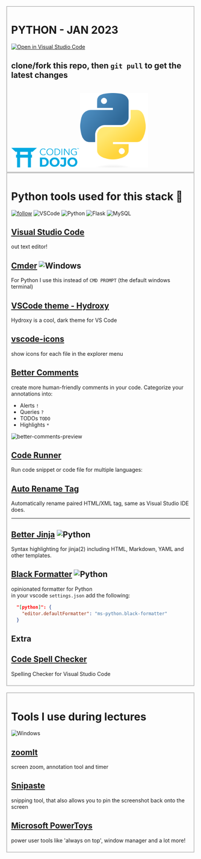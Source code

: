 <fieldset>

# PYTHON - JAN 2023

[![Open in Visual Studio Code](https://img.shields.io/badge/open%20in%20vscode-blue??style=for-the-badge&logo=visualstudiocode)](https://open.vscode.dev//Dalihamrouni/python_ft_july_2023)


## clone/fork this repo, then `git pull` to get the latest changes

<br/>

<img src="https://github.com/Dalihamrouni/git_assets/blob/1d218fe43c3f241a90113a462c3f890fe59c172e/CD_Horizontal_Logo_Blue.png" alt="Coding Dojo Logo" width="180" >
<img src="https://github.com/Dalihamrouni/git_assets/blob/1d218fe43c3f241a90113a462c3f890fe59c172e/Python-logo.png" alt="Python logo" width="180">
</fieldset >

<fieldset>

# Python tools used for this stack 🐍

<!-- FOLLOW -->
[![follow](https://img.shields.io/github/followers/jupiterorbita.svg?style=social&label=Follow&maxAge=2592000)](https://github.com/jupiterorbita) ![VSCode](https://img.shields.io/badge/Visual_Studio_Code-0078D4?style=for-the-badge&logo=visual%20studio%20code&logoColor=white) ![Python](https://img.shields.io/badge/Python-14354C?style=for-the-badge&logo=python&logoColor=f6d766) ![Flask](https://img.shields.io/badge/Flask-000000?style=for-the-badge&logo=flask&logoColor=white) ![MySQL](https://img.shields.io/badge/MySQL-005C84?style=for-the-badge&logo=mysql&logoColor=white) 
<!-- ![MySQL](https://img.shields.io/badge/MySQL-00000F?style=for-the-badge&logo=mysql&logoColor=white) -->
<!-- # ![Visual Studio Code](https://img.shields.io/badge/Visual%20Studio%20Code-0078d7.svg?style=for-the-badge&logo=visual-studio-code&logoColor=white) VSCode extensions I use -->


## [Visual Studio Code](https://code.visualstudio.com/)
out text editor!

## [Cmder](https://cmder.app/) ![Windows](https://img.shields.io/badge/Windows-0078D6?style=for-the-badge&logo=windows&logoColor=white)
For Python I use this instead of `CMD PROMPT` (the default windows terminal)

## [VSCode theme - Hydroxy](https://marketplace.visualstudio.com/items?itemName=VirejDasani.hydroxy)
Hydroxy is a cool, dark theme for VS Code

## [vscode-icons](https://marketplace.visualstudio.com/items?itemName=vscode-icons-team.vscode-icons)
show icons for each file in the explorer menu

## [Better Comments](https://marketplace.visualstudio.com/items?itemName=aaron-bond.better-comments)
create more human-friendly comments in your code.
Categorize your annotations into:

- Alerts `!`
- Queries `?`
- TODOs `TODO`
- Highlights `*`

![better-comments-preview](https://raw.githubusercontent.com/aaron-bond/better-comments/084a906e73a3ca96d5319441714be8e3a2a8c385/images/better-comments.PNG)

## [Code Runner](https://marketplace.visualstudio.com/items?itemName=formulahendry.code-runner) 
Run code snippet or code file for multiple languages:

## [Auto Rename Tag](https://marketplace.visualstudio.com/items?itemName=formulahendry.auto-rename-tag)
Automatically rename paired HTML/XML tag, same as Visual Studio IDE does.

<hr>

## [Better Jinja](https://marketplace.visualstudio.com/items?itemName=samuelcolvin.jinjahtml) ![Python](https://img.shields.io/badge/python-3670A0?style=for-the-badge&logo=python&logoColor=ffdd54)
Syntax highlighting for jinja(2) including HTML, Markdown, YAML and other templates.


## [Black Formatter](https://marketplace.visualstudio.com/items?itemName=ms-python.black-formatter) ![Python](https://img.shields.io/badge/python-3670A0?style=for-the-badge&logo=python&logoColor=ffdd54)
opinionated formatter for Python <br>
in your vscode `settings.json` add the following:
```json
  "[python]": {
    "editor.defaultFormatter": "ms-python.black-formatter"
  }
```
## Extra


## [Code Spell Checker](https://marketplace.visualstudio.com/items?itemName=streetsidesoftware.code-spell-checker)
Spelling Checker for Visual Studio Code
</fieldset>
<br/>
<fieldset>

# Tools I use during lectures

![Windows](https://img.shields.io/badge/Windows-0078D6?style=for-the-badge&logo=windows&logoColor=white)
## [zoomIt](https://learn.microsoft.com/en-us/sysinternals/downloads/zoomit)
screen zoom, annotation tool and timer

## [Snipaste](https://www.snipaste.com/)
snipping tool, that also allows you to pin the screenshot back onto the screen

## [Microsoft PowerToys](https://learn.microsoft.com/en-us/windows/powertoys/)
power user tools like 'always on top', window manager and a lot more!
</fieldset>
